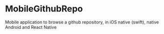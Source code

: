 # MobileGithubRepo
Mobile application to browse a github repository, in iOS native (swift), native Android and React Native 
